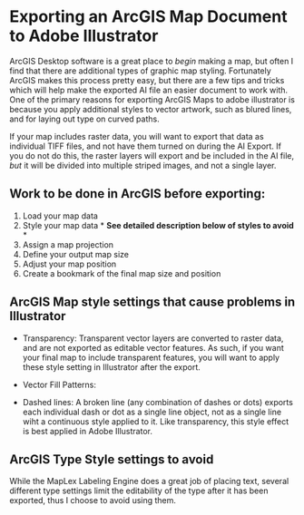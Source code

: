 # Exporting an ArcGIS Map Document to Adobe Illustrator

ArcGIS Desktop software is a great place to *begin* making a map, but often I find that there are additional types of graphic map styling.  Fortunately ArcGIS makes this process pretty easy, but there are a few tips and tricks which will help make the exported AI file an easier document to work with.  One of the primary reasons for exporting ArcGIS Maps to adobe illustrator is because you apply additional styles to vector artwork, such as blured lines, and for laying out type on curved paths.  

If your map includes raster data, you will want to export that data as individual TIFF files, and not have them turned on during the AI Export.  If you do not do this, the raster layers will export and be included in the AI file, *but* it will be divided into multiple striped images, and not a single layer.

## Work to be done in ArcGIS before exporting:
1. Load your map data
2. Style your map data  * **See detailed description below of styles to avoid** *
2. Assign a map projection
3. Define your output map size
4. Adjust your map position
5. Create a bookmark of the final map size and position


## ArcGIS Map style settings that cause problems in Illustrator
  * Transparency:  Transparent vector layers are converted to raster data, and are not exported as editable vector features. As such, if you want your final map to include transparent features, you will want to apply these style setting in Illustrator after the export.

  * Vector Fill Patterns:

  * Dashed lines:  A broken line (any combination of dashes or dots) exports each individual dash or dot as a single line   object, not as a single line wiht a continuous style applied to it.  Like transparency, this style effect is best applied in Adobe Illustrator.

## ArcGIS Type Style settings to avoid
While the MapLex Labeling Engine does a great job of placing text, several different type settings limit the editability of the type after it has been exported, thus I choose to avoid using them.

